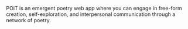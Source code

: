 POiT is an emergent poetry web app where you can engage in free-form creation, self-exploration, and interpersonal communication through a network of poetry.
